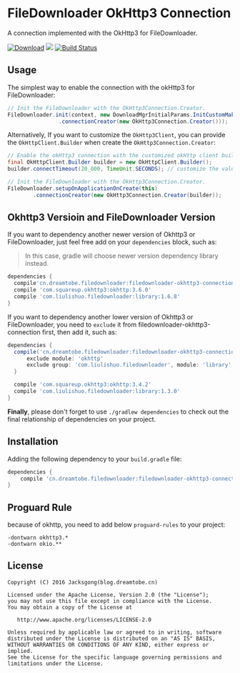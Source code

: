 # FileDownloader OkHttp3 Connection

A connection implemented with the OkHttp3 for FileDownloader.

[![Download][bintray_svg]][bintray_url]
![][file_downloader_svg]
[![Build Status][build_status_svg]][build_status_link]

## Usage

The simplest way to enable the connection with the okHttp3 for FileDownloader:

```java
// Init the FileDownloader with the OkHttp3Connection.Creator.
FileDownloader.init(context, new DownloadMgrInitialParams.InitCustomMaker()
                .connectionCreator(new OkHttp3Connection.Creator()));
```

Alternatively, If you want to customize the `OkHttp3Client`, you can provide the `OkHttpClient.Builder` when create the `OkHttp3Connection.Creator`:

```java
// Enable the okHttp3 connection with the customized okHttp client builder.
final OkHttpClient.Builder builder = new OkHttpClient.Builder();
builder.connectTimeout(20_000, TimeUnit.SECONDS); // customize the value of the connect timeout.

// Init the FileDownloader with the OkHttp3Connection.Creator.
FileDownloader.setupOnApplicationOnCreate(this)
        .connectionCreator(new OkHttp3Connection.Creator(builder));
```

## Okhttp3 Versioin and FileDownloader Version

If you want to dependency another newer version of Okhttp3 or FileDownloader, just feel free add on your `dependencies` block, such as:

> In this case, gradle will choose newer version dependency library instead.

```groovy
dependencies {
  compile'cn.dreamtobe.filedownloader:filedownloader-okhttp3-connection:1.0.0'
  compile 'com.squareup.okhttp3:okhttp:3.6.0'
  compile 'com.liulishuo.filedownloader:library:1.6.8'
}
```

If you want to dependency another lower version of Okhttp3 or FileDownloader, you need to `exclude` it from filedownloader-okhttp3-connection first, then add it, such as:

```groovy
dependencies {
  compile('cn.dreamtobe.filedownloader:filedownloader-okhttp3-connection:1.0.0') {
      exclude module: 'okhttp'
      exclude group: 'com.liulishuo.filedownloader', module: 'library'
  }

  compile 'com.squareup.okhttp3:okhttp:3.4.2'
  compile 'com.liulishuo.filedownloader:library:1.3.0'
}
```

**Finally**, please don't forget to use `./gradlew dependencies` to check out the final relationship of dependencies on your project.

## Installation

Adding the following dependency to your `build.gradle` file:

```groovy
dependencies {
    compile 'cn.dreamtobe.filedownloader:filedownloader-okhttp3-connection:1.0.0'
}
```

## Proguard Rule

because of okhttp, you need to add below `proguard-rules` to your project:

```
-dontwarn okhttp3.*
-dontwarn okio.**
```

## License

```
Copyright (C) 2016 Jacksgong(blog.dreamtobe.cn)

Licensed under the Apache License, Version 2.0 (the "License");
you may not use this file except in compliance with the License.
You may obtain a copy of the License at

   http://www.apache.org/licenses/LICENSE-2.0

Unless required by applicable law or agreed to in writing, software
distributed under the License is distributed on an "AS IS" BASIS,
WITHOUT WARRANTIES OR CONDITIONS OF ANY KIND, either express or implied.
See the License for the specific language governing permissions and
limitations under the License.
```

[file_downloader_svg]: https://img.shields.io/badge/Android-FileDownloader-orange.svg
[bintray_svg]: https://api.bintray.com/packages/jacksgong/maven/filedownloader-okhttp3-connection/images/download.svg
[bintray_url]: https://bintray.com/jacksgong/maven/filedownloader-okhttp3-connection/_latestVersion
[build_status_svg]: https://travis-ci.org/Jacksgong/filedownloader-okhttp3-connection.svg?branch=master
[build_status_link]: https://travis-ci.org/Jacksgong/filedownloader-okhttp3-connection
